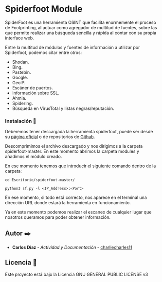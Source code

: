 # Spiderfoot Module

SpiderFoot es una herramienta OSINT que facilita enormemente el proceso de Footprinting, al actuar como agregador de multitud de fuentes, sobre las que permite realizar una búsqueda sencilla y rápida al contar con su propia interface web.

Entre la multitud de módulos y fuentes de información  a utilizar por Spiderfoot, podemos citar entre otros:

* Shodan.
* Bing.
* Pastebin.
* Google.
* GeoIP.
* Escáner de puertos.
* Información sobre SSL.
* Ahmia.
* Spidering.
* Búsqueda en VirusTotal y listas negras/reputación.

### Instalación 🔧

Deberemos tener descargada la herramienta spiderfoot, puede ser desde su [página oficial](https://www.spiderfoot.net) o de repositorios de [Github](https://github.com/smicallef/spiderfoot).

Descomprimimos el archivo descargado y nos dirigimos a la carpeta spiderfoot-master. En este momento abrimos la carpeta modules y añadimos el módulo creado.

En ese momento tenemos que introducir el siguiente comando dentro de la carpeta:

```
cd Escritorio/spiderfoot-master/

python3 sf.py -l <IP_Address>:<Port>
```

En ese momento, si todo está correcto, nos aparece en el terminal una dirección URL donde estará la herramienta en funcionamiento.

Ya en este momento podemos realizar el escaneo de cualquier lugar que nosotros queramos para poder obtener información.

## Autor ✒️

* **Carlos Díaz** - *Actividad y Documentación* - [charliecharles11](https://github.com/charliecharles11)


## Licencia 📄

Este proyecto está bajo la Licencia GNU GENERAL PUBLIC LICENSE v3
